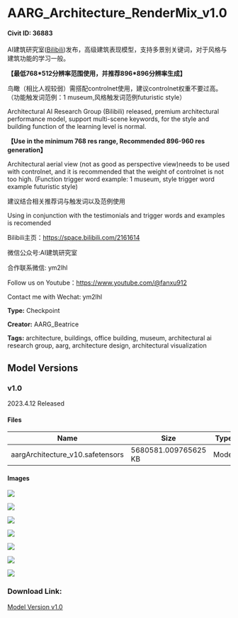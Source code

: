 # AARG_Architecture_RenderMix_v1.0

#### Civit ID: 36883

<p>AI建筑研究室(<a target="_blank" rel="ugc" href="https://space.bilibili.com/2161614">Bilibili</a>)发布，高级建筑表现模型，支持多景别关键词，对于风格与建筑功能的学习一般。</p><p><strong>【最低768*512分辨率范围使用，并推荐896*896分辨率生成】</strong></p><p>鸟瞰（相比人视较弱）需搭配controlnet使用，建议controlnet权重不要过高。（功能触发词范例：1 museum,风格触发词范例futuristic style）</p><p>Architectural AI Research Group (Bilibili) released, premium architectural performance model, support multi-scene keywords, for the style and building function of the learning level is normal.</p><p><strong>【Use in the minimum 768 res range, Recommended 896-960 res generation】</strong></p><p>Architectural aerial view (not as good as perspective view)needs to be used with controlnet, and it is recommended that the weight of controlnet is not too high. (Function trigger word example: 1 museum, style trigger word example futuristic style)</p><p></p><p>建议结合相关推荐词与触发词以及范例使用</p><p>Using in conjunction with the testimonials and trigger words and examples is recomended</p><p></p><p>Bilibili主页：<a target="_blank" rel="ugc" href="https://space.bilibili.com/2161614">https://space.bilibili.com/2161614</a></p><p>微信公众号:AI建筑研究室</p><p>合作联系微信: ym2lhl</p><p></p><p>Follow us on Youtube：<a target="_blank" rel="ugc" href="https://www.youtube.com/@fanxu912">https://www.youtube.com/@fanxu912</a></p><p>Contact me with Wechat: ym2lhl</p>

**Type:** Checkpoint

**Creator:** AARG_Beatrice

**Tags:** architecture, buildings, office building, museum, architectural ai research group, aarg, architecture design, architectural visualization

## Model Versions

### v1.0

<p>2023.4.12 Released</p>

#### Files

| Name | Size | Type | Format | Download Url | AutoV1 | AutoV2 | SHA256 | CRC32 | BLAKE3 |
| --- | --- | --- | --- | --- | --- | --- | --- | --- | --- |
| aargArchitecture_v10.safetensors | 5680581.009765625 KB | Model | SafeTensor | https://civitai.com/api/download/models/42928 | B95BFE75 | C6D188A25A | C6D188A25ADDB2EA11DD0AA3105C4477E38950915ECFADCD10AAEF3CCD387115 | 2E93B139 | EE200878DEBB83332127C4DADC5F471DABDD2F42AB1A05F52F0AE17F4DBDEADD |

#### Images

<p><img src="https://image.civitai.com/xG1nkqKTMzGDvpLrqFT7WA/b5c42882-09ca-44af-160f-e3ea50aace00/width=450/473534.jpeg" /></p>

<p><img src="https://image.civitai.com/xG1nkqKTMzGDvpLrqFT7WA/ae7367cc-6d86-4061-0fef-90d7fd9be800/width=450/473536.jpeg" /></p>

<p><img src="https://image.civitai.com/xG1nkqKTMzGDvpLrqFT7WA/4388b0da-4ec0-4c40-7873-c8b1c5946800/width=450/473533.jpeg" /></p>

<p><img src="https://image.civitai.com/xG1nkqKTMzGDvpLrqFT7WA/63bf2fad-a4c0-4ad3-d19d-b626ecb85500/width=450/473563.jpeg" /></p>

<p><img src="https://image.civitai.com/xG1nkqKTMzGDvpLrqFT7WA/aabd47d4-cc62-4cdd-0bdd-b34a5c0a5900/width=450/473565.jpeg" /></p>

<p><img src="https://image.civitai.com/xG1nkqKTMzGDvpLrqFT7WA/5140da8b-9308-47e1-4193-95f381cbd100/width=450/473580.jpeg" /></p>

<p><img src="https://image.civitai.com/xG1nkqKTMzGDvpLrqFT7WA/5af6cf25-c853-40a6-58f6-292aa7628f00/width=450/473634.jpeg" /></p>

### Download Link:

[Model Version v1.0](https://civitai.com/api/download/models/42928)

